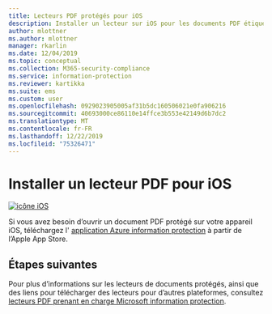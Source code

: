 ```yaml
---
title: Lecteurs PDF protégés pour iOS
description: Installer un lecteur sur iOS pour les documents PDF étiquetés pour la classification et la protection
author: mlottner
ms.author: mlottner
manager: rkarlin
ms.date: 12/04/2019
ms.topic: conceptual
ms.collection: M365-security-compliance
ms.service: information-protection
ms.reviewer: kartikka
ms.suite: ems
ms.custom: user
ms.openlocfilehash: 0929023905005af31b5dc160506021e0fa906216
ms.sourcegitcommit: 40693000ce86110e14ffce3b553e42149d6b7dc2
ms.translationtype: MT
ms.contentlocale: fr-FR
ms.lasthandoff: 12/22/2019
ms.locfileid: "75326471"
---
```

# <a name="install-a-pdf-reader-for-ios"></a>Installer un lecteur PDF pour iOS

[![icône iOS](../media/develop/ios-icon.png)](https://go.microsoft.com/fwlink/?LinkId=325338)

Si vous avez besoin d’ouvrir un document PDF protégé sur votre appareil iOS, téléchargez l' [application Azure information protection](https://go.microsoft.com/fwlink/?LinkId=325338) à partir de l’Apple App Store.

## <a name="next-steps"></a>Étapes suivantes

Pour plus d’informations sur les lecteurs de documents protégés, ainsi que des liens pour télécharger des lecteurs pour d’autres plateformes, consultez [lecteurs PDF prenant en charge Microsoft information protection](protected-pdf-readers.md).

